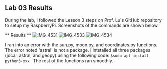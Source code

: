 ## Lab 03 Results

During the lab, I followed the Lesson 3 steps on Prof. Lu's GitHub repository to setup my RaspberryPi. Screenshots of the commands are shown below.

** Results **
![IMG_4531](https://github.com/megandion/EE322/assets/117099021/42122a38-0ca5-467a-8d5d-fc54d9d811af)
![IMG_4533](https://github.com/megandion/EE322/assets/117099021/e33319f7-c03c-4faf-9491-772e60075dca)
![IMG_4534](https://github.com/megandion/EE322/assets/117099021/5239c11b-5955-41d1-9a26-9969d701d054)

I ran into an error with the sun.py, moon.py, and coordinates.py functions. The error noted 'astral' is not a package. 
I intstalled all three packages (jdcal, astral, and geopy) using the following code: 
`$sudo apt install python3-xxx `
The rest of the functions ran smoothly.
